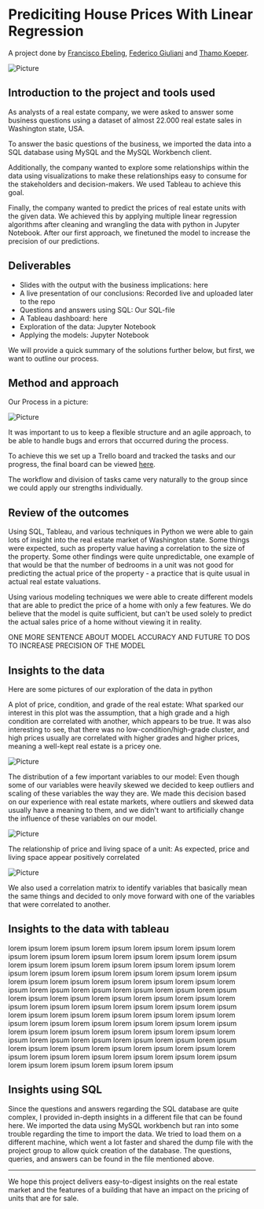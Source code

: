 # Prediciting House Prices With Linear Regression
A project done by [Francisco Ebeling](https://github.com/ebelingbarros), [Federico Giuliani](https://github.com/FedericoGi) and [Thamo Koeper](https://github.com/Caparisun).

![Picture](https://github.com/Caparisun/data_mid_bootcamp_project_regression/blob/master/Pictures/real-state-project.jpg)

## Introduction to the project and tools used
As analysts of a real estate company, we were asked to answer some business questions using a dataset of almost 22.000 real estate sales in Washington state, USA.

To answer the basic questions of the business, we imported the data into a SQL database using MySQL and the MySQL Workbench client.

Additionally, the company wanted to explore some relationships within the data using visualizations to make these relationships easy to consume for the stakeholders and decision-makers. We used Tableau to achieve this goal.

Finally, the company wanted to predict the prices of real estate units with the given data. 
We achieved this by applying multiple linear regression algorithms after cleaning and wrangling the data with python in Jupyter Notebook.
After our first approach, we finetuned the model to increase the precision of our predictions.

## Deliverables
- Slides with the output with the business implications: here
- A live presentation of our conclusions: Recorded live and uploaded later to the repo
- Questions and answers using SQL: Our SQL-file
- A Tableau dashboard: here
- Exploration of the data: Jupyter Notebook
- Applying the models: Jupyter Notebook

We will provide a quick summary of the solutions further below, but first, we want to outline our process.

## Method and approach

Our Process in a picture: 

![Picture](https://github.com/Caparisun/data_mid_bootcamp_project_regression/blob/master/Pictures/Process.jpg)

It was important to us to keep a flexible structure and an agile approach, to be able to handle bugs and errors that occurred during the process.

To achieve this we set up a Trello board and tracked the tasks and our progress, the final board can be viewed [here](https://trello.com/b/8Yu5xqIA/fleur-delacour).

The workflow and division of tasks came very naturally to the group since we could apply our strengths individually.


## Review of the outcomes
Using SQL, Tableau, and various techniques in Python we were able to gain lots of insight into the real estate market of Washington state. 
Some things were expected, such as property value having a correlation to the size of the property. 
Some other findings were quite unpredictable, one example of that would be that the number of bedrooms in a unit was not good for predicting the actual price of the property - a practice that is quite usual in actual real estate valuations.

Using various modeling techniques we were able to create different models that are able to predict the price of a home with only a few features.
We do believe that the model is quite sufficient, but can't be used solely to predict the actual sales price of a home without viewing it in reality.

ONE MORE SENTENCE ABOUT MODEL ACCURACY AND FUTURE TO DOS TO INCREASE PRECISION OF THE MODEL

## Insights to the data
Here are some pictures of our exploration of the data in python

A plot of price, condition, and grade of the real estate:
What sparked our interest in this plot was the assumption, that a high grade and a high condition are correlated with another, which appears to be true.
It was also interesting to see, that there was no low-condition/high-grade cluster, and high prices usually are correlated with higher grades and higher prices, meaning a well-kept real estate is a pricey one.

![Picture](https://github.com/Caparisun/data_mid_bootcamp_project_regression/blob/master/Pictures/priceconditiongrade.png)


The distribution of a few important variables to our model:
Even though some of our variables were heavily skewed we decided to keep outliers and scaling of these variables the way they are. We made this decision based on our experience with real estate markets, where outliers and skewed data usually have a meaning to them, and we didn't want to artificially change the influence of these variables on our model.

![Picture](https://github.com/Caparisun/data_mid_bootcamp_project_regression/blob/master/Pictures/ditribution.png)

The relationship of price and living space of a unit:
As expected, price and living space appear positively correlated

![Picture](https://github.com/Caparisun/data_mid_bootcamp_project_regression/blob/master/Pictures/sqftprice.png)

We also used a correlation matrix to identify variables that basically mean the same things and decided to only move forward with one of the variables that were correlated to another.

## Insights to the data with tableau

lorem ipsum lorem ipsum lorem ipsum lorem ipsum lorem ipsum lorem ipsum lorem ipsum lorem ipsum lorem ipsum lorem ipsum lorem ipsum lorem ipsum lorem ipsum lorem ipsum lorem ipsum lorem ipsum lorem ipsum lorem ipsum lorem ipsum lorem ipsum lorem ipsum lorem ipsum lorem ipsum lorem ipsum lorem ipsum lorem ipsum lorem ipsum lorem ipsum lorem ipsum lorem ipsum lorem ipsum lorem ipsum lorem ipsum lorem ipsum lorem ipsum lorem ipsum lorem ipsum lorem ipsum lorem ipsum lorem ipsum lorem ipsum lorem ipsum lorem ipsum lorem ipsum lorem ipsum lorem ipsum lorem ipsum lorem ipsum lorem ipsum lorem ipsum lorem ipsum lorem ipsum lorem ipsum lorem ipsum lorem ipsum lorem ipsum lorem ipsum lorem ipsum lorem ipsum lorem ipsum lorem ipsum lorem ipsum lorem ipsum lorem ipsum lorem ipsum lorem ipsum lorem ipsum lorem ipsum lorem ipsum lorem ipsum lorem ipsum lorem ipsum lorem ipsum lorem ipsum lorem ipsum lorem ipsum lorem ipsum lorem ipsum lorem ipsum lorem ipsum lorem ipsum 

## Insights using SQL

Since the questions and answers regarding the SQL database are quite complex, I provided in-depth insights in a different file that can be found here.
We imported the data using MySQL workbench but ran into some trouble regarding the time to import the data. We tried to load them on a different machine, which went a lot faster and shared the dump file with the project group to allow quick creation of the database. The questions, queries, and answers can be found in the file mentioned above.

***

We hope this project delivers easy-to-digest insights on the real estate market and the features of a building that have an impact on the pricing of units that are for sale.


